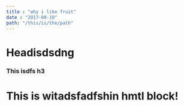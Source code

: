 ```yaml
---
title : "why i like fruit"
date : "2017-08-10"
path: "/this/is/the/path"
---
```


# Headisdsdng
### This isdfs h3

<h1>This is witadsfadfshin hmtl block!</h1>